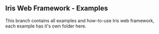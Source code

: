 ## Iris Web Framework - Examples

This branch contains all examples and how-to-use Iris web framework, each example has it's own folder here.